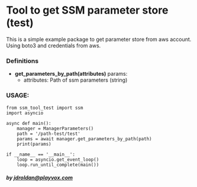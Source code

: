 # Tool to get SSM parameter store (test)

This is a simple example package to get parameter store from aws account.
Using boto3 and credentials from aws.

### Definitions

- **get_parameters_by_path(attributes)**
    params:
    - attributes: Path of ssm parameters (string)


### USAGE:
```
from ssm_tool_test import ssm
import asyncio

async def main():
    manager = ManagerParameters()
    path = '/path-test/test'
    params = await manager.get_parameters_by_path(path)
    print(params)

if __name__ == '__main__':
    loop = asyncio.get_event_loop()
    loop.run_until_complete(main())
```

##### by jdroldan@playvox.com